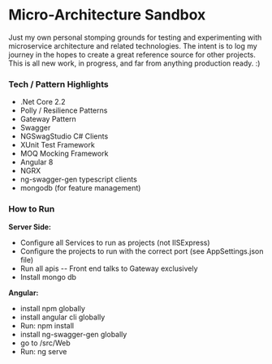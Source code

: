 # Micro-Architecture Sandbox
Just my own personal stomping grounds for testing and experimenting with microservice architecture and related technologies.  The intent is to log my journey in the hopes to create a great reference source for other projects.  This is all new work, in progress, and far from anything production ready. :)

### Tech / Pattern Highlights ###
- .Net Core 2.2
- Polly / Resilience Patterns
- Gateway Pattern
- Swagger
- NGSwagStudio C# Clients
- XUnit Test Framework
- MOQ Mocking Framework
- Angular 8
- NGRX
- ng-swagger-gen typescript clients
- mongodb (for feature management)

### How to Run ###
__Server Side:__
- Configure all Services to run as projects (not IISExpress)
- Configure the projects to run with the correct port (see AppSettings.json file)
- Run all apis -- Front end talks to Gateway exclusively
- Install mongo db

__Angular:__
- install npm globally
- install angular cli globally
- Run: npm install
- install ng-swagger-gen globally
- go to /src/Web
- Run: ng serve
